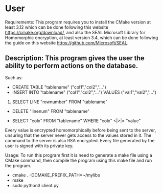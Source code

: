 # User
Requirements: This program requires you to install the CMake version at least 3.12 which can be done following this website https://cmake.org/download/, and also the SEAL Microsoft Library for Homomorphic encryption, at least version 3.4, which can be done following the guide on this website https://github.com/Microsoft/SEAL.

## Description: This program gives the user the ability to perform actions on the database.
 Such as:
 - CREATE TABLE "tablename" ("col1","col2","...")
 - INSERT INTO "tablename" ("col1","col2","...") VALUES ("val1","val2","...")
 1. SELECT LINE "rownumber" FROM "tablename"
   - DELETE "linenum" FROM "tablename"

 - SELECT "colx" FROM "tablename" WHERE "colx" <|>|= "value"
 
Every value is encrypted homomorphically before being sent to the server, unsuring that the server never gets access to the values stored in it.
The command to the server is also RSA encrypted.
Every file generated by the user is signed with its private key.

Usage: To run this program first it is need to generate a make file using a CMake command, then compile the program using this make file and run the program.
- cmake . -DCMAKE_PREFIX_PATH=~/mylibs
- make
- sudo python3 client.py
